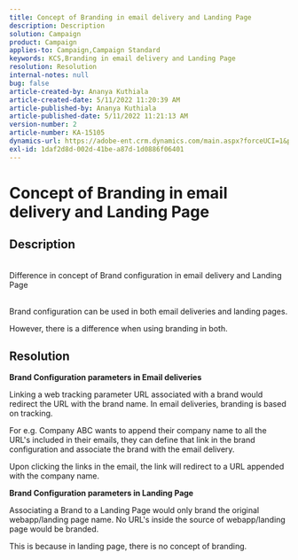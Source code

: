 ```yaml
---
title: Concept of Branding in email delivery and Landing Page
description: Description
solution: Campaign
product: Campaign
applies-to: Campaign,Campaign Standard
keywords: KCS,Branding in email delivery and Landing Page
resolution: Resolution
internal-notes: null
bug: false
article-created-by: Ananya Kuthiala
article-created-date: 5/11/2022 11:20:39 AM
article-published-by: Ananya Kuthiala
article-published-date: 5/11/2022 11:21:13 AM
version-number: 2
article-number: KA-15105
dynamics-url: https://adobe-ent.crm.dynamics.com/main.aspx?forceUCI=1&pagetype=entityrecord&etn=knowledgearticle&id=189a795e-1cd1-ec11-a7b5-0022480a8e40
exl-id: 1daf2d8d-002d-41be-a87d-1d0886f06401
---
```

# Concept of Branding in email delivery and Landing Page

## Description

<br>Difference in concept of Brand configuration in email delivery and Landing Page<br><br>


Brand configuration can be used in both email deliveries and landing pages.

However, there is a difference when using branding in both.






## Resolution

<b>Brand Configuration parameters in Email deliveries</b>


Linking a web tracking parameter URL associated with a brand would redirect the URL with the brand name. In email deliveries, branding is based on tracking.

For e.g. Company ABC wants to append their company name to all the URL's included in their emails, they can define that link in the brand configuration and associate the brand with the email delivery.

Upon clicking the links in the email, the link will redirect to a URL appended with the company name.




<b>Brand Configuration parameters in Landing Page</b>


Associating a Brand to a Landing Page would only brand the original webapp/landing page name. No URL's inside the source of webapp/landing page would be branded.

This is because in landing page, there is no concept of branding.
